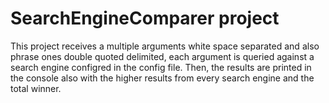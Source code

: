 # SearchEngineComparer project
This project receives a multiple arguments white space separated and also phrase ones double quoted delimited, each argument is queried against
a search engine configred in the config file.
Then, the results are printed in the console also with the higher results from every search engine and the total winner.
